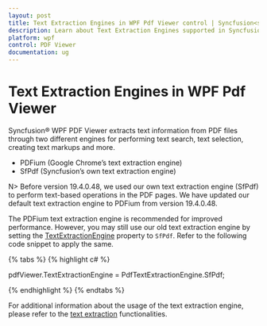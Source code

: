 ```yaml
---
layout: post
title: Text Extraction Engines in WPF Pdf Viewer control | Syncfusion<sup>&reg;</sup>;
description: Learn about Text Extraction Engines supported in Syncfusion<sup>&reg;</sup>; Essential Studio&reg; WPF Pdf Viewer control, its elements and more.
platform: wpf
control: PDF Viewer
documentation: ug
---
```


# Text Extraction Engines in WPF Pdf Viewer

Syncfusion&reg; WPF PDF Viewer extracts text information from PDF files through two different engines for performing text search, text selection, creating text markups and more.

* PDFium (Google Chrome’s text extraction engine)
* SfPdf (Syncfusion’s own text extraction engine)

N> Before version 19.4.0.48, we used our own text extraction engine (SfPdf) to perform text-based operations in the PDF pages. We have updated our default text extraction engine to PDFium from version 19.4.0.48. 

The PDFium text extraction engine is recommended for improved performance. However, you may still use our old text extraction engine by setting the [TextExtractionEngine](https://help.syncfusion.com/cr/wpf/Syncfusion.Windows.PdfViewer.PdfViewerControl.html#Syncfusion_Windows_PdfViewer_PdfViewerControl_TextExtractionEngine) property to `SfPdf`. Refer to the following code snippet to apply the same.

{% tabs %}
{% highlight c# %}

pdfViewer.TextExtractionEngine = PdfTextExtractionEngine.SfPdf;

{% endhighlight %}
{% endtabs %}

For additional information about the usage of the text extraction engine, please refer to the [text extraction](https://help.syncfusion.com/wpf/pdf-viewer/extract-text-from-pdf) functionalities.
